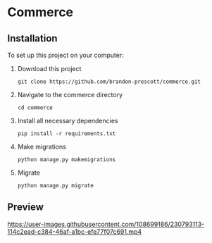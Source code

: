 # Commerce

## Installation
To set up this project on your computer:
1. Download this project
    ```
    git clone https://github.com/brandon-prescott/commerce.git
    ```
2. Navigate to the commerce directory
    ```
    cd commerce
    ```
3. Install all necessary dependencies
    ```
    pip install -r requirements.txt
    ```
4. Make migrations
    ```
    python manage.py makemigrations
    ```
5. Migrate
    ```
    python manage.py migrate
    ```
   
## Preview

https://user-images.githubusercontent.com/108699186/230793113-114c2ead-c384-46af-a1bc-efe77f07c691.mp4

